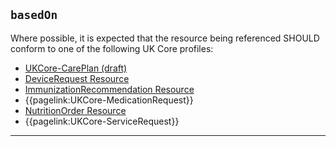## <code>basedOn</code>

Where possible, it is expected that the resource being referenced SHOULD conform to one of the following UK Core profiles:

- [UKCore-CarePlan (draft)](https://simplifier.net/guide/UKCoreImplementationGuideAssetsinDevelopment/Home/ProfilesandExtensions/Profile-UKCore-CarePlan)
- [DeviceRequest Resource](https://hl7.org/fhir/R4/devicerequest.html)
- [ImmunizationRecommendation Resource](https://hl7.org/fhir/R4/immunizationrecommendation.html)
- {{pagelink:UKCore-MedicationRequest}}
- [NutritionOrder Resource](https://hl7.org/fhir/R4/nutritionorder.html)
- {{pagelink:UKCore-ServiceRequest}}

---